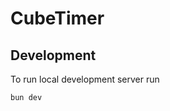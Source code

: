 <!-- @format -->

# CubeTimer


## Development

To run local development server run
```bash
bun dev
```
